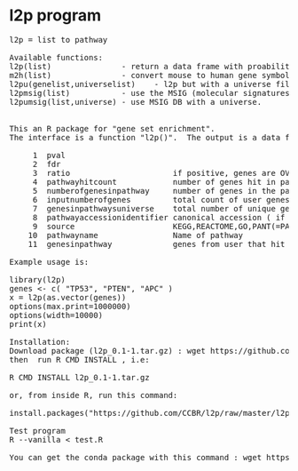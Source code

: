 # l2p program
<pre>
l2p = list to pathway

Available functions:
l2p(list)               - return a data frame with proabilities that input arg (list of genes) matches a pathway
m2h(list)               - convert mouse to human gene symbols
l2pu(genelist,universelist)    - l2p but with a universe file
l2pmsig(list)           - use the MSIG (molecular signatures DB from Broad http://software.broadinstitute.org/gsea/msigdb/ )
l2pumsig(list,universe) - use MSIG DB with a universe.


This an R package for "gene set enrichment".
The interface is a function "l2p()".  The output is a data frame with the following fields ...
 
     1  pval
     2  fdr
     3  ratio                      if positive, genes are OVER REPRESENTED, if negative genes are UNDER REPRESENTED
     4  pathwayhitcount            number of genes hit in pathway
     5  numberofgenesinpathway     number of genes in the pathway
     6  inputnumberofgenes         total count of user genes (user input)
     7  genesinpathwaysuniverse    total number of unique genes in all pathways
     8  pathwayaccessionidentifier canonical accession ( if available, otherwise assigned by us )
     9  source                     KEGG,REACTOME,GO,PANT(=PANTHER),PID=(pathway interaction database)
    10  pathwayname                Name of pathway
    11  genesinpathway             genes from user that hit the pathway (separated by spaces)
    
Example usage is:
    
library(l2p)
genes <- c( "TP53", "PTEN", "APC" )
x = l2p(as.vector(genes))
options(max.print=1000000)
options(width=10000)
print(x)

Installation:
Download package (l2p_0.1-1.tar.gz) : wget https://github.com/CCBR/l2p/raw/master/l2p_0.1-1.tar.gz
then  run R CMD INSTALL , i.e:

R CMD INSTALL l2p_0.1-1.tar.gz

or, from inside R, run this command:

install.packages("https://github.com/CCBR/l2p/raw/master/l2p_0.1-2.tar.gz", repos=NULL) 

Test program
R --vanilla < test.R

You can get the conda package with this command : wget https://github.com/CCBR/l2p/raw/master/r-l2p-0.0_2-r351_0.tar.bz2

</pre>

